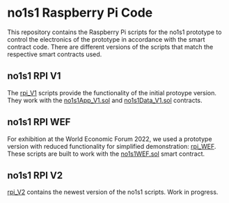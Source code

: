 # no1s1 Raspberry Pi Code

This repository contains the Raspberry Pi scripts for the no1s1 prototype to control the electronics of the prototype in accordance with the smart contract code. There are different versions of the scripts that match the respective smart contracts used.

## no1s1 RPI V1

The [rpi_V1](./rpi_V1) scripts provide the functionality of the initial protoype version. They work with the [no1s1App_V1.sol](../contracts/contracts/no1s1App_V1.sol) and [no1s1Data_V1.sol](../contracts/contracts/no1s1Data_V1.sol) contracts.

## no1s1 RPI WEF

For exhibition at the World Economic Forum 2022, we used a prototype version with reduced functionality for simplified demonstration: [rpi_WEF](./rpi_WEF). These scripts are built to work with the [no1s1WEF.sol](../contracts/contracts/no1s1WEF.sol) smart contract.

## no1s1 RPI V2

[rpi_V2](./rpi_V2) contains the newest version of the no1s1 scripts. Work in progress.